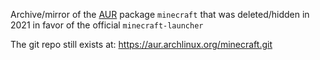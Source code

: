 Archive/mirror of the [AUR](https://aur.archlinux.org) package ```minecraft``` that was deleted/hidden in 2021 in favor of the official ```minecraft-launcher```

The git repo still exists at: https://aur.archlinux.org/minecraft.git
